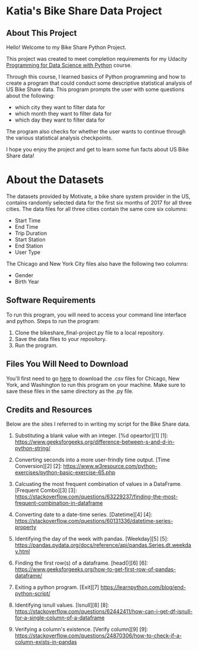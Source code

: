 # Katia's Bike Share Data Project

## About This Project

Hello! Welcome to my Bike Share Python Project. 

This project was created to meet completion requirements for my 
Udacity [Programming for Data Science with Python](https://www.udacity.com/course/programming-for-data-science-nanodegree--nd104) course. 

Through this course, I learned basics of Python programming and how to create a program that could conduct some descriptive statistical analysis of US Bike Share data. This program prompts the user with some questions about the following:
* which city they want to filter data for
* which month they want to filter data for
* which day they want to filter data for 

The program also checks for whether the user wants to continue through the various statistical analysis checkpoints.

I hope you enjoy the project and get to learn some fun facts about US Bike Share data!

# About the Datasets

The datasets provided by Motivate, a bike share system provider in the US, contains randomly selected data for the first six months of 2017 for all three cities. The data files for all three cities contain the same core six columns:

* Start Time
* End Time
* Trip Duration
* Start Station
* End Station
* User Type

The Chicago and New York City files also have the following two columns:

* Gender
* Birth Year

## Software Requirements

To run this program, you will need to access your command line interface and python. Steps to run the program:
1. Clone the bikeshare_final-project.py file to a local repository.
2. Save the data files to your repository.
3. Run the program.

## Files You Will Need to Download

You'll first need to go [here](https://www.kaggle.com/code/deepak525/us-bike-share-analysis/data) to download the .csv files for Chicago, New York, and Washington to run this program on your machine. Make sure to save these files in the same directory as the .py file.

## Credits and Resources

Below are the sites I referred to in writing my script for the Bike Share data.

1. Substituting a blank value with an integer. [%d opeartor][1]
[1]: https://www.geeksforgeeks.org/difference-between-s-and-d-in-python-string/

2. Converting seconds into a more user-frindly time output. [Time Conversion][2]
[2]: https://www.w3resource.com/python-exercises/python-basic-exercise-65.php

3. Calcuating the most frequent combination of values in a DataFrame. [Frequent Combo][3]
[3]: https://stackoverflow.com/questions/63229237/finding-the-most-frequent-combination-in-dataframe

4. Converting date to a date-time series. [Datetime][4]
[4]: https://stackoverflow.com/questions/60131336/datetime-series-property

5. Identifying the day of the week with pandas. [Weekday][5]
[5]: https://pandas.pydata.org/docs/reference/api/pandas.Series.dt.weekday.html

6. Finding the first row(s) of a dataframe. [head()][6]
[6]: https://www.geeksforgeeks.org/how-to-get-first-row-of-pandas-dataframe/

7. Exiting a python program. [Exit][7]
https://learnpython.com/blog/end-python-script/

8. Identifying isnull values. [Isnull][8]
[8]: https://stackoverflow.com/questions/62442411/how-can-i-get-df-isnull-for-a-single-column-of-a-dataframe

9. Verifying a column's existence. [Verify column][9]
[9]: https://stackoverflow.com/questions/24870306/how-to-check-if-a-column-exists-in-pandas

